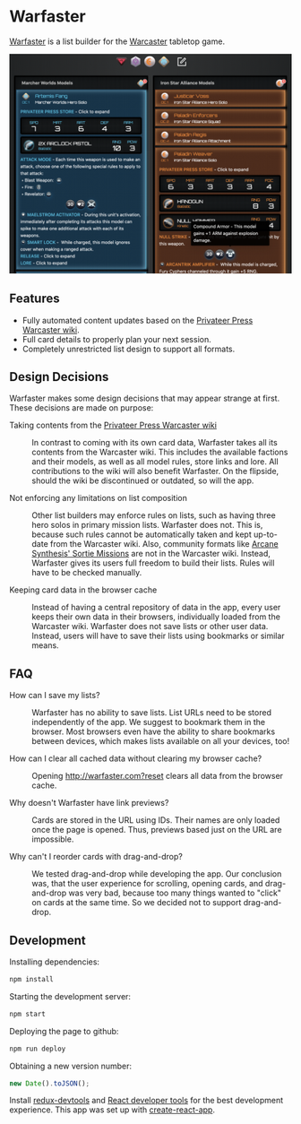 # Warfaster

[Warfaster][warfaster] is a list builder for the [Warcaster][warcaster] tabletop game.

![Warfaster user interface](./Warfaster.png)

## Features

- Fully automated content updates based on the [Privateer Press Warcaster wiki][warcaster-wiki].
- Full card details to properly plan your next session.
- Completely unrestricted list design to support all formats.

## Design Decisions

Warfaster makes some design decisions that may appear strange at first.
These decisions are made on purpose:

<dl>
<dt>Taking contents from the <a href="https://privateerpress.wiki/index.php?title=Warcaster">Privateer Press Warcaster wiki</a></dt>
<dd>
<p>In contrast to coming with its own card data, Warfaster takes all its contents from the Warcaster wiki. This includes the available factions and their models, as well as all model rules, store links and lore. All contributions to the wiki will also benefit Warfaster. On the flipside, should the wiki be discontinued or outdated, so will the app.</p>
</dd>
<dt>Not enforcing any limitations on list composition</dt>
<dd>
<p>Other list builders may enforce rules on lists, such as having three hero solos in primary mission lists. Warfaster does not. This is, because such rules cannot be automatically taken and kept up-to-date from the Warcaster wiki. Also, community formats like <a href="https://www.arcane-synthesis.com/2022/12/31/mid-size-games-an-alternative-to-primary-missions/">Arcane Synthesis' Sortie Missions</a> are not in the Warcaster wiki. Instead, Warfaster gives its users full freedom to build their lists. Rules will have to be checked manually.</p>
</dd>
<dt>Keeping card data in the browser cache</dt>
<dd>
<p>Instead of having a central repository of data in the app, every user keeps their own data in their browsers, individually loaded from the Warcaster wiki. Warfaster does not save lists or other user data. Instead, users will have to save their lists using bookmarks or similar means.</p>
</dd>
</dl>

## FAQ

<dl>
<dt>How can I save my lists?</dt>
<dd>
<p>Warfaster has no ability to save lists. List URLs need to be stored independently of the app. We suggest to bookmark them in the browser. Most browsers even have the ability to share bookmarks between devices, which makes lists available on all your devices, too!</p>
</dd>
<dt>How can I clear all cached data without clearing my browser cache?</dt>
<dd>
<p>Opening <a href="http://warfaster.com?reset">http://warfaster.com?reset</a> clears all data from the browser cache.</p>
</dd>
<dt>Why doesn't Warfaster have link previews?</dt>
<dd>
<p>Cards are stored in the URL using IDs. Their names are only loaded once the page is opened. Thus, previews based just on the URL are impossible.</p>
</dd>
<dt>Why can't I reorder cards with drag-and-drop?</dt>
<dd>
<p>We tested drag-and-drop while developing the app. Our conclusion was, that the user experience for scrolling, opening cards, and drag-and-drop was very bad, because too many things wanted to "click" on cards at the same time. So we decided not to support drag-and-drop.</p>
</dd>
</dl>

## Development

Installing dependencies:

```bash
npm install
```

Starting the development server:

```bash
npm start
```

Deploying the page to github:

```bash
npm run deploy
```

Obtaining a new version number:

```javascript
new Date().toJSON();
```

Install [redux-devtools][redux-devtools] and [React developer tools][react-devtools] for the best development experience. This app was set up with [create-react-app][create-react-app].

[create-react-app]: https://create-react-app.dev/
[react-devtools]: https://react.dev/learn/react-developer-tools
[redux-devtools]: https://github.com/reduxjs/redux-devtools
[sortie-missions]: https://www.arcane-synthesis.com/2022/12/31/mid-size-games-an-alternative-to-primary-missions/
[warcaster]: http://warcaster.com
[warcaster-wiki]: https://privateerpress.wiki/index.php?title=Warcaster
[warfaster]: http://warfaster.com
